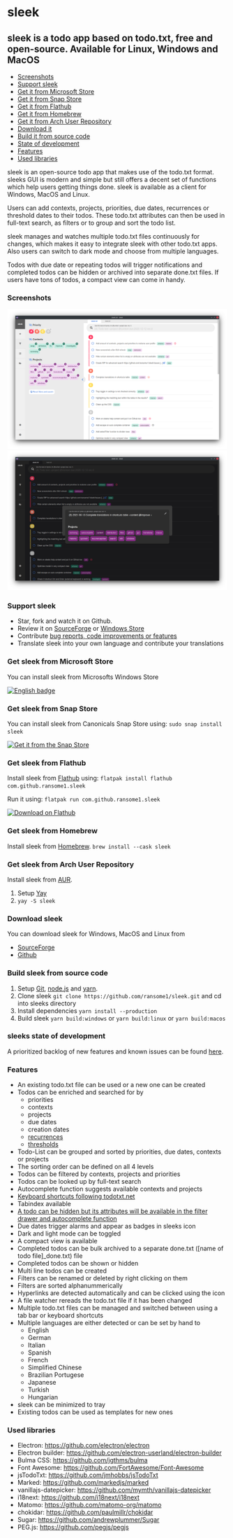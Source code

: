 # sleek
## sleek is a todo app based on todo.txt, free and open-source. Available for Linux, Windows and MacOS
+ [Screenshots](#screenshots)
+ [Support sleek](#support-sleek)
+ [Get it from Microsoft Store](#get-sleek-from-microsoft-store)
+ [Get it from Snap Store](#get-sleek-from-snap-store)
+ [Get it from Flathub](#get-sleek-from-flathub)
+ [Get it from Homebrew](#get-sleek-from-homebrew)
+ [Get it from Arch User Repository](#get-sleek-from-arch-user-repository)
+ [Download it](#download-sleek)
+ [Build it from source code](#build-sleek-from-source-code)
+ [State of development](#sleeks-state-of-development)
+ [Features](#features)
+ [Used libraries](#used-libraries)

sleek is an open-source todo app that makes use of the todo.txt format. sleeks GUI is modern and simple but still offers a decent set of functions which help users getting things done. sleek is available as a client for Windows, MacOS and Linux.

Users can add contexts, projects, priorities, due dates, recurrences or threshold dates to their todos. These todo.txt attributes can then be used in full-text search, as filters or to group and sort the todo list.

sleek manages and watches multiple todo.txt files continuously for changes, which makes it easy to integrate sleek with other todo.txt apps. Also users can switch to dark mode and choose from multiple languages.

Todos with due date or repeating todos will trigger notifications and completed todos can be hidden or archived into separate done.txt files. If users have tons of todos, a compact view can come in handy.

### Screenshots
![Alt text](assets/screenshots/linux/todo_list.png?raw=true "Screenshot of sleek's main view on Linux")
![Alt text](assets/screenshots/linux/multiline_autocomplete_dark.png?raw=true "Screenshot of sleek's auto complete function and multi line todo feature on Linux")

### Support sleek
* Star, fork and watch it on Github.
* Review it on <a href="https://sourceforge.net/projects/sleek/reviews" target="blank">SourceForge</a> or <a href="https://www.microsoft.com/store/apps/9NWM2WXF60KR" target="blank">Windows Store</a>
* Contribute <a href="https://github.com/ransome1/sleek/issues">bug reports, code improvements or features</a>
* Translate sleek into your own language and contribute your translations

### Get sleek from Microsoft Store
You can install sleek from Microsofts Windows Store

<a href="//www.microsoft.com/store/apps/9NWM2WXF60KR?cid=storebadge&ocid=badge" target="blank"><img src='https://developer.microsoft.com/store/badges/images/English_get-it-from-MS.png' alt='English badge' width='180'/></a>

### Get sleek from Snap Store
You can install sleek from Canonicals Snap Store using: `sudo snap install sleek`

[![Get it from the Snap Store](https://snapcraft.io/static/images/badges/en/snap-store-black.svg)](https://snapcraft.io/sleek)

### Get sleek from Flathub
Install sleek from <a href="https://flathub.org/apps/details/com.github.ransome1.sleek" target="blank">Flathub</a> using: `flatpak install flathub com.github.ransome1.sleek`

Run it using: `flatpak run com.github.ransome1.sleek`

<a href="https://flathub.org/apps/details/com.github.ransome1.sleek" target="blank"><img width='180' alt="Download on Flathub" src="https://flathub.org/assets/badges/flathub-badge-en.png"/></a>

### Get sleek from Homebrew
Install sleek from <a href="https://formulae.brew.sh/cask/sleek" target="blank">Homebrew</a>.
`brew install --cask sleek`

### Get sleek from Arch User Repository
Install sleek from <a href="https://aur.archlinux.org/packages/sleek/" target="blank">AUR</a>.
1. Setup <a href="https://github.com/Jguer/yay#installation" target="blank">Yay</a>
2. `yay -S sleek`

### Download sleek
You can download sleek for Windows, MacOS and Linux from
- <a href="https://sourceforge.net/p/sleek/" target="blank">SourceForge</a>
- <a href="https://github.com/ransome1/sleek/releases/latest">Github</a>

### Build sleek from source code
1. Setup <a href="https://docs.github.com/en/github/getting-started-with-github/set-up-git" target="blank">Git</a>, <a href="https://nodejs.org/" target="blank">node.js</a> and <a href="https://yarnpkg.com/getting-started" target="blank">yarn</a>.
2. Clone sleek `git clone https://github.com/ransome1/sleek.git` and cd into sleeks directory
3. Install dependencies `yarn install --production`
4. Build sleek `yarn build:windows` or `yarn build:linux` or `yarn build:macos`

### sleeks state of development
A prioritized backlog of new features and known issues can be found <a href="https://github.com/ransome1/sleek/projects/2">here</a>.

### Features
* An existing todo.txt file can be used or a new one can be created
* Todos can be enriched and searched for by
  - priorities
  - contexts
  - projects
  - due dates
  - creation dates
  - <a href="https://github.com/ransome1/sleek/wiki/Recurring-todos-(rec:)">recurrences</a>
  - <a href="https://github.com/ransome1/sleek/wiki/Deferred-todos-(t:)">thresholds</a>
* Todo-List can be grouped and sorted by priorities, due dates, contexts or projects
* The sorting order can be defined on all 4 levels
* Todos can be filtered by contexts, projects and priorities
* Todos can be looked up by full-text search
* Autocomplete function suggests available contexts and projects
* <a href="https://github.com/ransome1/sleek/wiki/Keyboard-shortcuts">Keyboard shortcuts following todotxt.net</a>
* Tabindex available
* <a href="https://github.com/ransome1/sleek/wiki/Hidden-todos">A todo can be hidden but its attributes will be available in the filter drawer and autocomplete function</a>
* Due dates trigger alarms and appear as badges in sleeks icon
* Dark and light mode can be toggled
* A compact view is available
* Completed todos can be bulk archived to a separate done.txt ([name of todo file]_done.txt) file
* Completed todos can be shown or hidden
* Multi line todos can be created
* Filters can be renamed or deleted by right clicking on them
* Filters are sorted alphanummerically
* Hyperlinks are detected automatically and can be clicked using the icon
* A file watcher rereads the todo.txt file if it has been changed
* Multiple todo.txt files can be managed and switched between using a tab bar or keyboard shortcuts
* Multiple languages are either detected or can be set by hand to
  - English
  - German
  - Italian
  - Spanish
  - French
  - Simplified Chinese
  - Brazilian Portugese
  - Japanese
  - Turkish
  - Hungarian
* sleek can be minimized to tray
* Existing todos can be used as templates for new ones

### Used libraries
- Electron: https://github.com/electron/electron
- Electron builder: https://github.com/electron-userland/electron-builder
- Bulma CSS: https://github.com/jgthms/bulma
- Font Awesome: https://github.com/FortAwesome/Font-Awesome
- jsTodoTxt: https://github.com/jmhobbs/jsTodoTxt
- Marked: https://github.com/markedjs/marked
- vanillajs-datepicker: https://github.com/mymth/vanillajs-datepicker
- i18next: https://github.com/i18next/i18next
- Matomo: https://github.com/matomo-org/matomo
- chokidar: https://github.com/paulmillr/chokidar
- Sugar: https://github.com/andrewplummer/Sugar
- PEG.js: https://github.com/pegjs/pegjs
